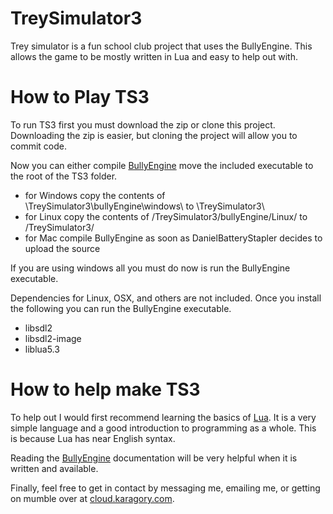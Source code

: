 # TreySimulator3
Trey simulator is a fun school club project that uses the BullyEngine. This allows the game to be mostly written in Lua and easy to help out with.
# How to Play TS3
To run TS3 first you must download the zip or clone this project. Downloading the zip is easier, but cloning the project will allow you to commit code.

Now you can either compile [BullyEngine][] move the included executable to the root of the TS3 folder.
* for Windows copy the contents of \\TreySimulator3\\bullyEngine\\windows\\ to \\TreySimulator3\\
* for Linux copy the contents of /TreySimulator3/bullyEngine/Linux/ to /TreySimulator3/
* for Mac compile BullyEngine as soon as DanielBatteryStapler decides to upload the source

If you are using windows all you must do now is run the BullyEngine executable.

Dependencies for Linux, OSX, and others are not included. Once you install the following you can run the BullyEngine executable.
* libsdl2
* libsdl2-image
* liblua5.3

# How to help make TS3
To help out I would first recommend learning the basics of [Lua][]. It is a very simple language and a good introduction to programming as a whole. This is because Lua has near English syntax.

Reading the [BullyEngine][] documentation will be very helpful when it is written and available.

Finally, feel free to get in contact by messaging me, emailing me, or getting on mumble over at [cloud.karagory.com][].

[BullyEngine]:https://github.com/DanielBatteryStapler/BullyEngine
[Lua]:https://www.lua.org/manual/5.3/
[cloud.karagory.com]:https://cloud.karagory.com
